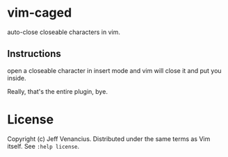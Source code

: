 # vim-caged
auto-close closeable characters in vim.

## Instructions

open a closeable character in insert mode and vim will close it and put you inside.

Really, that's the entire plugin, bye.

# License
Copyright (c) Jeff Venancius. Distributed under the same terms as Vim itself. See `:help license`.
